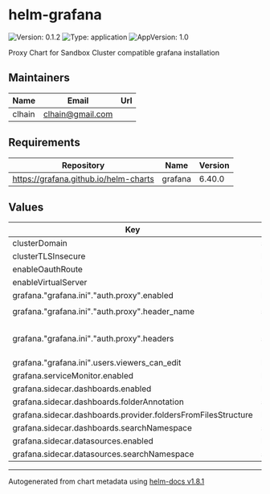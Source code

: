 # helm-grafana

![Version: 0.1.2](https://img.shields.io/badge/Version-0.1.2-informational?style=flat-square) ![Type: application](https://img.shields.io/badge/Type-application-informational?style=flat-square) ![AppVersion: 1.0](https://img.shields.io/badge/AppVersion-1.0-informational?style=flat-square)

Proxy Chart for Sandbox Cluster compatible grafana installation

## Maintainers

| Name | Email | Url |
| ---- | ------ | --- |
| clhain | <clhain@gmail.com> |  |

## Requirements

| Repository | Name | Version |
|------------|------|---------|
| https://grafana.github.io/helm-charts | grafana | 6.40.0 |

## Values

| Key | Type | Default | Description |
|-----|------|---------|-------------|
| clusterDomain | string | `"example.com"` |  |
| clusterTLSInsecure | bool | `false` |  |
| enableOauthRoute | bool | `true` |  |
| enableVirtualServer | bool | `true` |  |
| grafana."grafana.ini"."auth.proxy".enabled | bool | `true` |  |
| grafana."grafana.ini"."auth.proxy".header_name | string | `"X-Auth-Request-Email"` |  |
| grafana."grafana.ini"."auth.proxy".headers | string | `"Email:X-Auth-Request-Email Name:X-Auth-Request-Email"` |  |
| grafana."grafana.ini".users.viewers_can_edit | bool | `true` |  |
| grafana.serviceMonitor.enabled | bool | `true` |  |
| grafana.sidecar.dashboards.enabled | bool | `true` |  |
| grafana.sidecar.dashboards.folderAnnotation | string | `"grafana_folder"` |  |
| grafana.sidecar.dashboards.provider.foldersFromFilesStructure | bool | `true` |  |
| grafana.sidecar.dashboards.searchNamespace | string | `"ALL"` |  |
| grafana.sidecar.datasources.enabled | bool | `true` |  |
| grafana.sidecar.datasources.searchNamespace | string | `"ALL"` |  |

----------------------------------------------
Autogenerated from chart metadata using [helm-docs v1.8.1](https://github.com/norwoodj/helm-docs/releases/v1.8.1)
